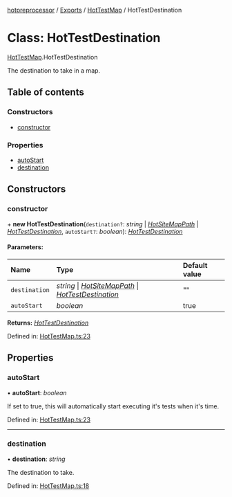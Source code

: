 [hotpreprocessor](../README.md) / [Exports](../modules.md) / [HotTestMap](../modules/hottestmap.md) / HotTestDestination

# Class: HotTestDestination

[HotTestMap](../modules/hottestmap.md).HotTestDestination

The destination to take in a map.

## Table of contents

### Constructors

- [constructor](hottestmap.hottestdestination.md#constructor)

### Properties

- [autoStart](hottestmap.hottestdestination.md#autostart)
- [destination](hottestmap.hottestdestination.md#destination)

## Constructors

### constructor

\+ **new HotTestDestination**(`destination?`: *string* \| [*HotSiteMapPath*](../interfaces/hotpreprocessor.hotsitemappath.md) \| [*HotTestDestination*](hottestmap.hottestdestination.md), `autoStart?`: *boolean*): [*HotTestDestination*](hottestmap.hottestdestination.md)

#### Parameters:

Name | Type | Default value |
:------ | :------ | :------ |
`destination` | *string* \| [*HotSiteMapPath*](../interfaces/hotpreprocessor.hotsitemappath.md) \| [*HotTestDestination*](hottestmap.hottestdestination.md) | "" |
`autoStart` | *boolean* | true |

**Returns:** [*HotTestDestination*](hottestmap.hottestdestination.md)

Defined in: [HotTestMap.ts:23](https://github.com/OurFreeLight/HotPreprocessor/blob/75bbcd5/src/HotTestMap.ts#L23)

## Properties

### autoStart

• **autoStart**: *boolean*

If set to true, this will automatically start executing it's
tests when it's time.

Defined in: [HotTestMap.ts:23](https://github.com/OurFreeLight/HotPreprocessor/blob/75bbcd5/src/HotTestMap.ts#L23)

___

### destination

• **destination**: *string*

The destination to take.

Defined in: [HotTestMap.ts:18](https://github.com/OurFreeLight/HotPreprocessor/blob/75bbcd5/src/HotTestMap.ts#L18)
